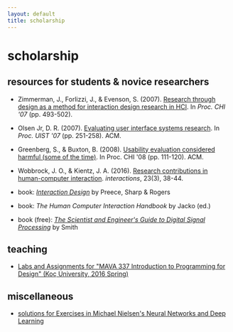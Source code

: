 ```yaml
---
layout: default
title: scholarship
---
```


# scholarship

## resources for students & novice researchers

- Zimmerman, J., Forlizzi, J., & Evenson, S. (2007). [Research through design as a method for interaction design research in HCI](http://dl.acm.org/citation.cfm?id=1240704). In *Proc. CHI '07* (pp. 493-502).
- Olsen Jr, D. R. (2007). [Evaluating user interface systems research](http://dl.acm.org/citation.cfm?id=1294256). In *Proc. UIST '07* (pp. 251-258). ACM.
- Greenberg, S., & Buxton, B. (2008). [Usability evaluation considered harmful (some of the time)](http://dl.acm.org/citation.cfm?id=1357074). In Proc. CHI '08 (pp. 111-120). ACM.
- Wobbrock, J. O., & Kientz, J. A. (2016). [Research contributions in human-computer interaction](https://interactions.acm.org/archive/view/may-june-2016/research-contribution-in-human-computer-interaction). *interactions*, 23(3), 38-44.

- book: *[Interaction Design](http://www.id-book.com/)* by Preece, Sharp & Rogers
- book: *The Human Computer Interaction Handbook* by Jacko (ed.)
- book (free): *[The Scientist and Engineer's Guide to Digital Signal Processing](http://www.dspguide.com/)* by Smith

## teaching

- [Labs and Assignments for "MAVA 337 Introduction to Programming for Design" (Koç University, 2016 Spring)](/scholarship/mava337-2016spring/)

## miscellaneous

- [solutions for Exercises in Michael Nielsen's Neural Networks and Deep Learning](/scholarship/nndl/)
